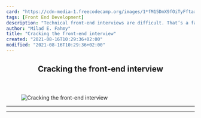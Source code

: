 ```yaml
---
card: "https://cdn-media-1.freecodecamp.org/images/1*fM15DmX9fOiTyFftaxRbPg.png"
tags: [Front End Development]
description: "Technical front-end interviews are difficult. That’s a fact. "
author: "Milad E. Fahmy"
title: "Cracking the front-end interview"
created: "2021-08-16T10:29:36+02:00"
modified: "2021-08-16T10:29:36+02:00"
---
```

<div class="site-wrapper">
<main id="site-main" class="site-main outer">
<div class="inner">
<article class="post-full post tag-front-end-development tag-web-development tag-javascript tag-learning tag-tech ">
<header class="post-full-header">
<h1 class="post-full-title">Cracking the front-end interview</h1>
</header>
<figure class="post-full-image">
<picture>
<source media="(max-width: 700px)" sizes="1px" srcset="data:image/gif;base64,R0lGODlhAQABAIAAAAAAAP///yH5BAEAAAAALAAAAAABAAEAAAIBRAA7 1w">
<source media="(min-width: 701px)" sizes="(max-width: 800px) 400px,
(max-width: 1170px) 700px,
1400px" srcset="https://cdn-media-1.freecodecamp.org/images/1*fM15DmX9fOiTyFftaxRbPg.png 300w,
https://cdn-media-1.freecodecamp.org/images/1*fM15DmX9fOiTyFftaxRbPg.png 600w,
https://cdn-media-1.freecodecamp.org/images/1*fM15DmX9fOiTyFftaxRbPg.png 1000w,
https://cdn-media-1.freecodecamp.org/images/1*fM15DmX9fOiTyFftaxRbPg.png 2000w">
<img onerror="this.style.display='none'" src="https://cdn-media-1.freecodecamp.org/images/1*fM15DmX9fOiTyFftaxRbPg.png" alt="Cracking the front-end interview">
</picture>
</figure>
<section class="post-full-content">
<div class="post-content">
</div>
<hr>
<hr>
</section>
</article>
</div>
</main>
</div>
<!-- Google Tag Manager (noscript) -->
<!-- End Google Tag Manager (noscript) -->
